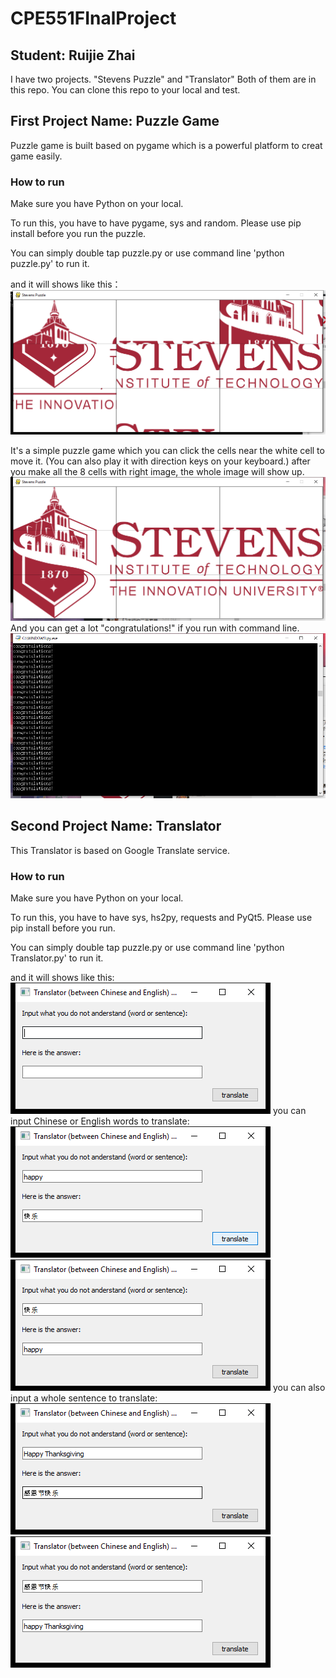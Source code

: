 # CPE551FInalProject
## Student: Ruijie Zhai
I have two projects. "Stevens Puzzle" and "Translator"
Both of them are in this repo. You can clone this repo to your local and test.

## First Project Name: Puzzle Game
Puzzle game is built based on pygame which is a powerful platform to creat game easily.

### How to run
Make sure you have Python on your local.

To run this, you have to have pygame, sys and random. Please use pip install before you run the puzzle.

You can simply double tap puzzle.py or use command line 'python puzzle.py' to run it.

and it will shows like this：
 ![image](https://github.com/JarryZhai/CPE551FinalProject/raw/master/images/3.png)

It's a simple puzzle game which you can click the cells near the white cell to move it. (You can also play it with direction keys on your keyboard.) after you make all the 8 cells with right image, the whole image will show up. 
 ![image](https://github.com/JarryZhai/CPE551FinalProject/raw/master/images/1.png)And you can get a lot "congratulations!" if you run with command line. ![image](https://github.com/JarryZhai/CPE551FinalProject/raw/master/images/2.png)

## Second Project Name: Translator
This Translator is based on Google Translate service.

### How to run
Make sure you have Python on your local.

To run this, you have to have sys, hs2py, requests and PyQt5. Please use pip install before you run.

You can simply double tap puzzle.py or use command line 'python Translator.py' to run it.

and it will shows like this:
![image](https://github.com/JarryZhai/CPE551FinalProject/raw/master/images/4.png)
you can input Chinese or English words to translate:
![image](https://github.com/JarryZhai/CPE551FinalProject/raw/master/images/5.png)
![image](https://github.com/JarryZhai/CPE551FinalProject/raw/master/images/6.png)
you can also input a whole sentence to translate:
![image](https://github.com/JarryZhai/CPE551FinalProject/raw/master/images/7.png)
![image](https://github.com/JarryZhai/CPE551FinalProject/raw/master/images/8.png)
